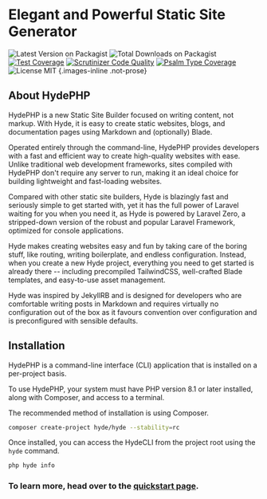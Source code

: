 # Elegant and Powerful Static Site Generator

<style>.images-inline img { display: inline; margin: 4px 2px;}</style>

![Latest Version on Packagist](https://img.shields.io/packagist/v/hyde/framework?include_prereleases)
![Total Downloads on Packagist](https://img.shields.io/packagist/dt/hyde/framework)
[![Test Coverage](https://codecov.io/gh/hydephp/develop/branch/master/graph/badge.svg?token=G6N2161TOT)](https://codecov.io/gh/hydephp/develop)
[![Scrutinizer Code Quality](https://scrutinizer-ci.com/g/hydephp/develop/badges/quality-score.png?b=master)](https://scrutinizer-ci.com/g/hydephp/develop/?branch=master)
[![Psalm Type Coverage](https://shepherd.dev/github/hydephp/develop/coverage.svg)](https://shepherd.dev/github/hydephp/develop)
![License MIT](https://img.shields.io/github/license/hydephp/hyde)
{.images-inline .not-prose}


## About HydePHP

HydePHP is a new Static Site Builder focused on writing content, not markup. With Hyde, it is easy to create static
websites, blogs, and documentation pages using Markdown and (optionally) Blade.

Operated entirely through the command-line, HydePHP provides developers with a fast and efficient way to create high-quality websites with ease.
Unlike traditional web development frameworks, sites compiled with HydePHP don't require any server to run,
making it an ideal choice for building lightweight and fast-loading websites.

Compared with other static site builders, Hyde is blazingly fast and seriously simple to get started with, yet it has the
full power of Laravel waiting for you when you need it, as Hyde is powered by Laravel Zero, a stripped-down version of
the robust and popular Laravel Framework, optimized for console applications.

Hyde makes creating websites easy and fun by taking care of the boring stuff, like routing, writing boilerplate, and
endless configuration. Instead, when you create a new Hyde project, everything you need to get started is already there
-- including precompiled TailwindCSS, well-crafted Blade templates, and easy-to-use asset management.

Hyde was inspired by JekyllRB and is designed for developers who are comfortable writing posts in Markdown and requires
virtually no configuration out of the box as it favours convention over configuration and is preconfigured with sensible defaults.


## Installation

HydePHP is a command-line interface (CLI) application that is installed on a per-project basis.

To use HydePHP, your system must have PHP version 8.1 or later installed, along with Composer, and access to a terminal.

The recommended method of installation is using Composer.

```bash
composer create-project hyde/hyde --stability=rc
```

Once installed, you can access the HydeCLI from the project root using the `hyde` command.

```bash
php hyde info
```

### To learn more, head over to the [quickstart page](quickstart).
